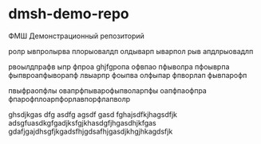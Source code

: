 # dmsh-demo-repo
ФМШ Демонстрационный репозиторий

ролр ывпролырва плорыовалдп олдыварп ыварпол рыв апдлрыовадлп

рвоылдпрафв ыпр фпроа ghjfgропа офвпао пфыволра пфоыврпа фыпвроапфыворапф лвыарпр фоыпва олфыпар фпворлап фывпарофп

пвыфраопфлы овапрфпыварофыпволарпфы оапфпаофпра фпарофплоарпфорлавпорфлапволр

ghsdjkgas dfg asdfg agsdf gasd fghajsdfkjhagsdfjk
adsgfuasdkgfgadjksfgjkhasdgfjhgasdhjkfgas
gdafjgajdhsgfjkgadsfhjgdsafhjgasdjkhgjhkagdsfjk
